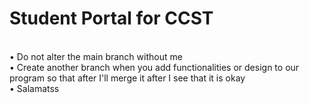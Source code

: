 <h1>Student Portal for CCST</h1>
<br>• Do not alter the main branch without me
<br>• Create another branch when you add functionalities or design to our program so that after I'll merge it after I see that it is okay
<br>• Salamatss
